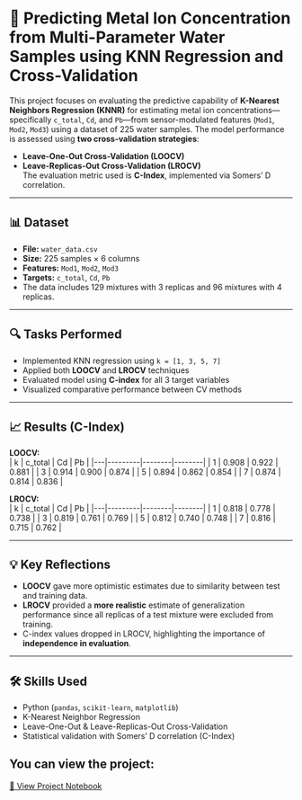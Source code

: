 
# 🧠 Predicting Metal Ion Concentration from Multi-Parameter Water Samples using KNN Regression and Cross-Validation

This project focuses on evaluating the predictive capability of **K-Nearest Neighbors Regression (KNNR)** for estimating metal ion concentrations—specifically `c_total`, `Cd`, and `Pb`—from sensor-modulated features (`Mod1`, `Mod2`, `Mod3`) using a dataset of 225 water samples. The model performance is assessed using **two cross-validation strategies**:  
- **Leave-One-Out Cross-Validation (LOOCV)**  
- **Leave-Replicas-Out Cross-Validation (LROCV)**  
The evaluation metric used is **C-Index**, implemented via Somers’ D correlation.

---

## 📊 Dataset

- **File:** `water_data.csv`  
- **Size:** 225 samples × 6 columns  
- **Features:** `Mod1`, `Mod2`, `Mod3`  
- **Targets:** `c_total`, `Cd`, `Pb`  
- The data includes 129 mixtures with 3 replicas and 96 mixtures with 4 replicas.

---

## 🔍 Tasks Performed

- Implemented KNN regression using `k = [1, 3, 5, 7]`
- Applied both **LOOCV** and **LROCV** techniques
- Evaluated model using **C-index** for all 3 target variables
- Visualized comparative performance between CV methods

---

## 📈 Results (C-Index)

**LOOCV:**  
| k | c_total | Cd     | Pb     |
|---|---------|--------|--------|
| 1 | 0.908   | 0.922  | 0.881  |
| 3 | 0.914   | 0.900  | 0.874  |
| 5 | 0.894   | 0.862  | 0.854  |
| 7 | 0.874   | 0.814  | 0.836  |

**LROCV:**  
| k | c_total | Cd     | Pb     |
|---|---------|--------|--------|
| 1 | 0.818   | 0.778  | 0.738  |
| 3 | 0.819   | 0.761  | 0.769  |
| 5 | 0.812   | 0.740  | 0.748  |
| 7 | 0.816   | 0.715  | 0.762  |

---

## 💡 Key Reflections

- **LOOCV** gave more optimistic estimates due to similarity between test and training data.
- **LROCV** provided a **more realistic** estimate of generalization performance since all replicas of a test mixture were excluded from training.
- C-index values dropped in LROCV, highlighting the importance of **independence in evaluation**.

---

## 🛠️ Skills Used

- Python (`pandas`, `scikit-learn`, `matplotlib`)
- K-Nearest Neighbor Regression
- Leave-One-Out & Leave-Replicas-Out Cross-Validation
- Statistical validation with Somers’ D correlation (C-Index)
  
## You can view the project:
[🔗 View Project Notebook]([https://github.com/your-username/your-repo-name/blob/main/exercise-3-final-draft.ipynb](https://github.com/ghufranullah1997/Evaluation_of_Machine_Learning_Models/blob/main/Project/Project%201/EMLM_Exercise1_Ghufran_Ullah.ipynb))
